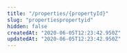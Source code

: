 ```yaml
---
title: "/properties/{propertyId}"
slug: "propertiespropertyid"
hidden: false
createdAt: "2020-06-05T12:23:42.950Z"
updatedAt: "2020-06-05T12:23:42.950Z"
---
```

